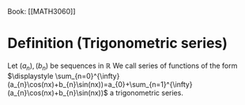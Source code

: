 Book: [[MATH3060]]
# Definition (Trigonometric series)
Let $(a_{n}),(b_{n})$ be sequences in $\mathbb{R}$
We call series of functions of the form $\displaystyle \sum_{n=0}^{\infty}(a_{n}\cos(nx)+b_{n}\sin(nx))=a_{0}+\sum_{n=1}^{\infty}(a_{n}\cos(nx)+b_{n}\sin(nx))$ a trigonometric series.